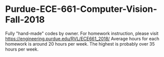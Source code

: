 # Purdue-ECE-661-Computer-Vision-Fall-2018
Fully "hand-made" codes by owner.
For homework instruction, please visit https://engineering.purdue.edu/RVL/ECE661_2018/
Average hours for each homework is around 20 hours per week. 
The highest is probably over 35 hours per week.
